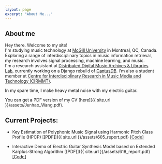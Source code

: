 ```yaml
---
layout: page
excerpt: "About Me..."
---
```

## About me

Hey there. Welcome to my site! \
I'm studying music technology at [McGill University](https://www.mcgill.ca/) in Montreal, QC, Canada. \
Exploring a range of interdisciplinary topics in music information retrieval, my research involves signal processing, machine learning, and music. \
I'm a research assistant at [Distributed Digital Music Archives & Libraries Lab](https://ddmal.music.mcgill.ca/), currently working on a Django rebuild of [CantusDB](http://cantus.uwaterloo.ca/). I'm also a student member at [Centre for Interdisciplinary Research in Music Media and Technology (CIRMMT)](https://www.cirmmt.org/).

In my spare time, I make heavy metal noise with my electric guitar. 

You can get a PDF version of my CV [here]({{ site.url }}/assets/Junhao_Wang.pdf).

## Current Projects:

- Key Estimation of Polyphonic Music Signal using Harmonic Pitch Class Profile (HPCP) 
  [[PDF]]({{ site.url }}/assets/605_report.pdf) [[Code]](https://github.com/jwang44/HPCP-Key-Finder)

- Interactive Demo of Electric Guitar Synthesis Model based on Extended Karplus-Strong Algorithm 
  [[PDF]]({{ site.url }}/assets/618_report.pdf) [[Code]](https://github.com/jwang44/KS-extended)

